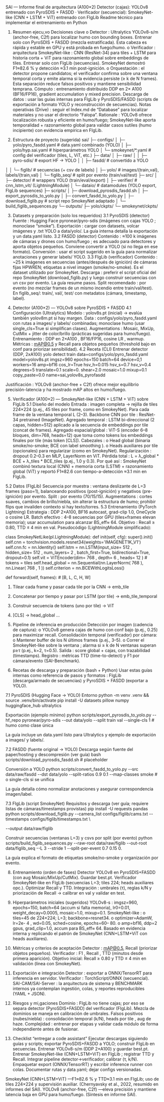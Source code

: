 SAI — Informe final de arquitectura
(A100×2)
Detector (cajas): YOLOv8 entrenado con PyroSDIS + FASDD · Verificador
(secuencial): SmokeyNet-like (CNN + LSTM + ViT) entrenado con FIgLib
Readme técnico para implementar el entrenamiento en Python

1) Resumen ejecu,vo
Decisiones clave
o Detector : Ultralytics YOLOv8-s/m (anchor-free, C2f) para localizar humo
con bounding boxes. Entrenar solo con PyroSDIS + FASDD (mezcla
estratificada). Esta cabeza es rápida y estable en GPU y está probada en
fuego/humo.
o Verificador : arquitectura SmokeyNet-like : CNN (ResNet-34) para tiles +
LSTM para historia corta + ViT para razonamiento global sobre
embeddings de tiles. Entrenar solo con FIgLib (secuencias). SmokeyNet
demostró F1≈82.6 % y detección ≈3.1 min post-ignición.
o Orquestación : el detector propone candidatos; el verificador confirma
sobre una ventana temporal corta y emite alarma si la evidencia persiste
(≥ k de N frames). Esta separación reduce falsos positivos y mantiene
sensibilidad temprana.
Cómputo : entrenamiento distribuido DDP en 2× A100 (BF16/FP16), gradient
accumulation y mixed precision.
Descarga de datos : usar las guías internas para FIgLib y PyroSDIS/FASDD
(scripts de exportación a formato YOLO y reconstrucción de secuencias).
Notas operativas (Drive) : seguir el Index.md de “Database” para localizar
materiales y no usar el directorio “Falopa”.
Rationale : YOLOv8 ofrece localización robusta y eficiente en humo/fuego;
SmokeyNet-like aporta temporalidad + razonamiento global para validar casos sutiles
(humo incipiente) con evidencia empírica en FIgLib.

2) Estructura de proyecto (sugerida)
sai/
├─ configs/
│ ├─ yolo/pyro_fasdd.yaml # data.yaml combinado (YOLO)
│ ├─ yolo/hyp.sai.yaml # hiperparámetros YOLO
│ └─ smokeynet/*.yaml # config del verificador (tiles, L,
ViT, etc.)
├─ data/
│ ├─ raw/
│ │ ├─ pyro-sdis/ # export HF → YOLO
│ │ ├─ fasdd/ # convertido a YOLO

│ │ └─ figlib/ # secuencias (+ csv de labels)
│ ├─ yolo/ # images/{train,val},
labels/{train,val}
│ └─ figlib_seq/ # split por evento (train/val/test)
├─ src/
│ ├─ detector/ # wrappers YOLO (train/eval/export)
│ ├─ verifier/ # cnn_lstm_vit/ (LightningModule)
│ └─ dataio/ # datamodules (YOLO export, FIgLib
sequences)
├─ scripts/
│ ├─ download_pyrosdis_fasdd.sh
│ ├─ export_pyrosdis_to_yolo.py
│ ├─ convert_fasdd_to_yolo.py
│ ├─ download_figlib.py # script repo SmokeyNet adaptado
│ └─ build_figlib_sequences.py
└─ outputs/
├─ yolo/ckpts/
└─ smokeynet/ckpts/

3) Datasets y preparación (solo los requeridos)
3.1 PyroSDIS (detector)
Fuente : Hugging Face pyronear/pyro-sdis (imágenes con cajas YOLO ;
monoclase “smoke”).
Exportación : cargar con datasets, volcar imágenes y .txt YOLO a data/yolo/.
La guía interna detalla la exportación y un data.yaml listo.
3.2 FASDD (detector)
Contenido : ≈100 k imágenes de cámaras y drones con humo/fuego ; es adecuado
para detectores y aporta objetos pequeños. Conviene convertir a YOLO (si no
llega en ese formato).
Conversión : usar el script sugerido en la guía para normalizar anotaciones y
generar labels/ YOLO.
3.3 FIgLib (verificador)
Contenido : ~25 k imágenes en secuencias (antes/después de ignición) de cámaras
fijas HPWREN; etiquetas a nivel imagen (smoke/no-smoke). Es el dataset
utilizado por SmokeyNet.
Descarga : preferir el script oficial del repo SmokeyNet (download_figlib.py) y
luego construir secuencias con un csv por evento. La guía resume pasos.
Split recomendado : por evento (no mezclar frames de un mismo incendio entre
train/val/test). En figlib_seq/: train/, val/, test/ con metadatos (cámara,
timestamp, label).

4) Detector (A100×2) — YOLOv8 sobre PyroSDIS + FASDD
4.1 Configuración (Ultralytics)
Modelo : yolov8s.pt (inicial) → evalúa también yolov8m.pt si hay margen.
Data : configs/yolo/pyro_fasdd.yaml con rutas a images/ y labels/
combinadas; monoclase humo (usar single_cls=True si simplifican clases).
Augmentations : Mosaic, MixUp, CutMix + jitter de color/brillo (prácticas
sugeridas para humo/fuego).
Entrenamiento : DDP en 2×A100 , BF16/FP16, cosine LR , warmup.
Métricas : mAP@0.5 y Recall para objetos pequeños (threshold bajo en conf para
priorizar sensibilidad).
4.2 Receta (CLI)
Entrenar detector (DDP, 2xA100)
yolo detect train
data=configs/yolo/pyro_fasdd.yaml
model=yolov8s.pt imgsz=960 epochs=150 batch=64
device=0,1 workers=16 amp=bf16 cos_lr=True
hsv_h=0.015 hsv_s=0.7 hsv_v=0.4 degrees=5 translate=0.1 scale=0.
shear=2.0
mosaic=1.0 mixup=0.1 copy_paste=0.0
name=sai_yolov8s_pyrofasdd

Justificación : YOLOv8 (anchor-free + C2f) ofrece mejor equilibrio precisión-latencia y ha
mostrado mAP altos en humo/fuego.

5) Verificador (A100×2) — SmokeyNet-like (CNN + LSTM + ViT) sobre FIgLib
5.1 Diseño del modelo
Entrada : imagen completa → rejilla de tiles 224×224 (p.ej., 45 tiles por frame,
como en SmokeyNet). Para cada frame de la ventana temporal L (2–3).
Backbone CNN por tile : ResNet- 34 pretrained (ImageNet).
Agregado temporal : LSTM bi-direccional (2 capas, hidden=512) aplicado a la
secuencia de embeddings por tile (concat de frames).
Agregado espacial/global : ViT-S (encoder 6–8 bloques, dim=768, heads=12) que
toma como tokens los embeddings finales por tile (más token [CLS]).
Cabezales :
o Head global (binaria smoke/no-smoke; BCE con label smoothing ).
o Heads auxiliares por tile (opcionales) para regularizar (como en
SmokeyNet).
Regularización : dropout 0.2–0.3 en MLP, LayerNorm en ViT.
Pérdida total : L = λ_global * BCE + λ_tiles * BCE_tiles (p.ej., 1.0 y 0.3).
Por qué así : SmokeyNet combinó textura local (CNN) + memoria corta (LSTM) +
razonamiento global (ViT) y reportó F1≈82.6 con tiempo-a-detección ≈3.1 min en
FIgLib.

5.2 Datos (FIgLib)
Secuencia por muestra : ventana deslizante de L=3 frames (paso=1), balanceando
positivos (post-ignición) y negativos (pre-ignición) por evento.
Split : por evento (70/15/15).
Augmentations : cortes suaves, cambios de brillo/niebla, sin alterar la estructura de
humo; prohibir flips que invaliden contexto si hay texto/torres.
5.3 Entrenamiento (PyTorch Lightning)
Estrategia : DDP 2×A100, BF16 autocast, grad-clip 1.0, OneCycle o cosine LR.
Batch efectivo : 4–8 secuencias por GPU (tiles×frames elevan memoria); usar
accumulation para alcanzar BS_eff≈ 64.
Objetivo : Recall ≥ 0.80, TTD ≤ 4 min en val.
Pseudocódigo (LightningModule simplificado):

class SmokeyNetLike(pl.LightningModule):
def init(self, cfg):
super().init()
self.cnn = torchvision.models.resnet34(weights='IMAGENET1K_V1')
self.cnn.fc = nn.Identity()
self.lstm = nn.LSTM(input_size= 512 , hidden_size= 512 ,
num_layers= 2 ,
batch_first=True, bidirectional=True,
dropout=0.1)
self.vit = ViTEncoder(dim= 768 , depth= 6 , heads= 12 ) # tokens =
tiles
self.head_global = nn.Sequential(nn.LayerNorm( 768 ),
nn.Linear( 768 , 1 ))
self.criterion = nn.BCEWithLogitsLoss()

def forward(self, frames): # [B, L, C, H, W]

1) Tilear cada frame y pasar cada tile por la CNN → emb_tile
2) Concatenar por tiempo y pasar por LSTM (por tile) →
emb_tile_temporal

3) Construir secuencia de tokens (uno por tile) → ViT
4) [CLS] → head_global
...

6) Pipeline de inferencia en producción
Detección por imagen (cadencia de captura):
o YOLOv8 genera cajas de humo con conf bajo (p.ej., 0.25) para maximizar
recall.
Consolidación temporal (verificador) por cámara:
o Mantener buffer de los N últimos frames (p.ej., 3–5).
o Correr el SmokeyNet-like sobre la ventana ; alarma si ≥ k de N ventanas
superan p≥τ (p.ej., k=2, τ=0.5).
Salida : score global + cajas, con trazabilidad (timestamps).
Registro : métricas TTD (time-to-detect) y F1 por cámara/evento (SAI-Benchmark).
7) Recetas de descarga y preparación (bash + Python)
Usar estas guías internas como referencia de pasos y formatos :
FIgLib (descarga/armado de secuencias) y PyroSDIS + FASDD (exportar a YOLO).

7.1 PyroSDIS (Hugging Face → YOLO)
Entorno
python -m venv .venv && source .venv/bin/activate
pip install -U datasets pillow numpy huggingface_hub ultralytics

Exportación (ejemplo mínimo)
python scripts/export_pyrosdis_to_yolo.py
--hf_repo pyronear/pyro-sdis
--out data/yolo
--split train val
--single-cls 1 # humo como clase única

La guía incluye un data.yaml listo para Ultralytics y ejemplo de exportación a images/ y
labels/.

7.2 FASDD (fuente original → YOLO)
Descarga según fuente del paper/hosting y descompresión (ver guía)
bash scripts/download_pyrosdis_fasdd.sh # placeholder

Conversión a YOLO
python scripts/convert_fasdd_to_yolo.py
--src data/raw/fasdd
--dst data/yolo
--split-ratios 0.9 0.1
--map-classes smoke # o single-cls si se unifica

La guía detalla cómo normalizar anotaciones y asegurar correspondencia imagen/label.

7.3 FIgLib (script SmokeyNet)
Requisitos y descarga (ver guía; requiere listas de cámaras/timestamps
provistas)
pip install -U requests pandas
python scripts/download_figlib.py
--camera_list configs/figlib/cams.txt
--timestamps configs/figlib/timestamps.txt \

--output data/raw/figlib

Construir secuencias (ventanas L=3) y csvs por split (por evento)
python scripts/build_figlib_sequences.py
--raw-root data/raw/figlib
--out-root data/figlib_seq
--L 3 --stride 1 --split-per-event 0.7 0.15 0.

La guía explica el formato de etiquetas smoke/no-smoke y organización por evento.

8) Entrenamiento (orden de fases)
Detector YOLOv8 en PyroSDIS+FASDD (con aug Mosaic/MixUp/CutMix).
Guardar best.pt.
Verificador SmokeyNet-like en FIgLib (secuencias L=3; tiles 224; heads
auxiliares opc.). Optimizar Recall y TTD.
Integración : umbrales (τ), reglas k/N y priorización de Recall → calibrar en val y
validar en test.
9) Hiperparámetros iniciales (sugeridos)
YOLOv8-s : imgsz=960, epochs=150, batch=64 (accum si falta memoria),
lr0=0.01, weight_decay=0.0005, mosaic=1.0, mixup=0.1.
SmokeyNet-like :
o tiles=45 de 224×224; L=3; backbone=resnet34.
o optimizer=AdamW, lr=2e- 4 , wd=0.05, sched=cosine, epochs=60– 80.
o amp=bf16, ddp=2 gpus, grad_clip=1.0, accum para BS_eff≈ 64.
Basado en evidencia interna y replicando el patrón de SmokeyNet (CNN+LSTM+ViT con
heads auxiliares).

10) Métricas y criterios de aceptación
Detector : mAP@0.5, Recall (priorizar objetos pequeños).
Verificador : F1 , Recall , TTD (minutos desde primera aparición). Objetivo inicial:
Recall ≥ 0.80 y TTD ≤ 4 min en validación (línea con SmokeyNet).
11) Exportación e integración
Detector : exportar a ONNX/TensorRT para inferencia en servidor.
Verificador : TorchScript/ONNX (secuencial).
SAI-CAM/SAI-Server : la arquitectura de sistema y BENCHMARK internos ya
contemplan ingestión, colas, y reportes reproducibles (YAML + JSON).
12) Riesgos y mi,gaciones
Dominio : FIgLib no tiene cajas; por eso se separa detector (PyroSDIS+FASDD)
del verificador (FIgLib). Mezcla de dominios se maneja en calibración de
umbrales.
Falsos positivos (nubes/niebla) : consolidación temporal (k/N), heads por tile , aug
de haze.
Complejidad : entrenar por etapas y validar cada módulo de forma independiente
antes de fusionar.
13) Checklist “entregar a code assistant”
Ejecutar descargas siguiendo guías y scripts; exportar PyroSDIS+FASDD a
YOLO; construir FIgLib en secuencias.
Entrenar YOLOv8-s/m (DDP 2×A100) y guardar best.pt.
Entrenar SmokeyNet-like (CNN+LSTM+ViT) en FIgLib ; registrar TTD y Recall.
Integrar pipeline detector→verificador; calibrar (τ, k/N).
Empaquetar export (ONNX/TensorRT) y escribir inference runner con colas.
Documentar rutas y data.yaml; dejar configs versionadas.

SmokeyNet (CNN+LSTM+ViT) —F1≈82.6 % y TTD≈3.1 min en FIgLib; uso de
tiles 224×224 y supervisión auxiliar. (Chernyavsky et al., 2022, resumido en
informes del SAI).
YOLOv8 (anchor-free, C2f) —eleva precisión y mantiene latencia baja en GPU
para humo/fuego. (Síntesis en informe SAI).
